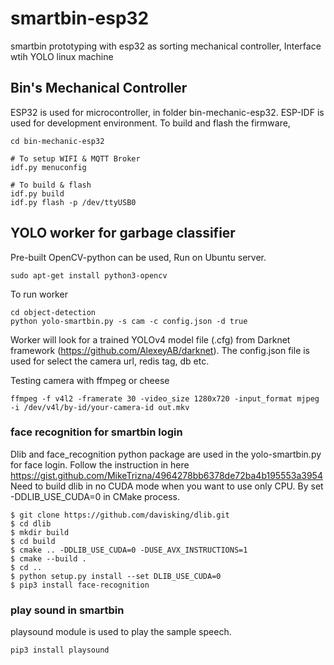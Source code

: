 # smartbin-esp32
smartbin prototyping with esp32 as sorting mechanical controller, Interface wtih YOLO linux machine

## Bin's Mechanical Controller
ESP32 is used for microcontroller, in folder bin-mechanic-esp32. ESP-IDF is used for development environment.
To build and flash the firmware,
```
cd bin-mechanic-esp32

# To setup WIFI & MQTT Broker
idf.py menuconfig

# To build & flash
idf.py build
idf.py flash -p /dev/ttyUSB0
```

## YOLO worker for garbage classifier
Pre-built OpenCV-python can be used, Run on Ubuntu server.
```
sudo apt-get install python3-opencv
```

To run worker
```
cd object-detection
python yolo-smartbin.py -s cam -c config.json -d true
```
Worker will look for a trained YOLOv4 model file (.cfg) from Darknet framework (https://github.com/AlexeyAB/darknet).
The config.json file is used for select the camera url, redis tag, db etc.

Testing camera with ffmpeg or cheese
```
ffmpeg -f v4l2 -framerate 30 -video_size 1280x720 -input_format mjpeg -i /dev/v4l/by-id/your-camera-id out.mkv
```

### face recognition for smartbin login
Dlib and face_recognition python package are used in the yolo-smartbin.py for face login. 
Follow the instruction in here https://gist.github.com/MikeTrizna/4964278bb6378de72ba4b195553a3954
Need to build dlib in no CUDA mode when you want to use only CPU. By set -DDLIB_USE_CUDA=0 in CMake process.
```
$ git clone https://github.com/davisking/dlib.git
$ cd dlib
$ mkdir build
$ cd build
$ cmake .. -DDLIB_USE_CUDA=0 -DUSE_AVX_INSTRUCTIONS=1
$ cmake --build .
$ cd ..
$ python setup.py install --set DLIB_USE_CUDA=0
$ pip3 install face-recognition
```

### play sound in smartbin
playsound module is used to play the sample speech.
```
pip3 install playsound
```






